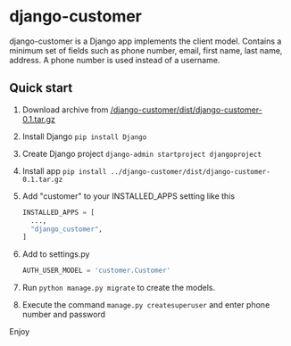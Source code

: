 # django-customer


django-customer is a Django app implements the client model. Contains a minimum set of fields such as
phone number, email, first name, last name, address. A phone number is used instead of a username.


## Quick start
1. Download archive from [/django-customer/dist/django-customer-0.1.tar.gz](https://github.com/statik2002/django-customer/tree/master/django-customer/dist/django-customer-0.1.tar.gz)

1. Install Django `pip install Django`

2. Create Django project `django-admin startproject djangoproject`

3. Install app `pip install ../django-customer/dist/django-customer-0.1.tar.gz`
   
4. Add "customer" to your INSTALLED_APPS setting like this
    ```python
   INSTALLED_APPS = [
      ...,
      "django_customer",
   ]
    ```
    
5. Add to settings.py 
   ```python
   AUTH_USER_MODEL = 'customer.Customer'
   ```
6. Run `python manage.py migrate` to create the models.

7. Execute the command `manage.py createsuperuser` and enter phone number and password

Enjoy
